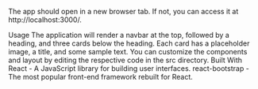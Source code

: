 The app should open in a new browser tab. If not, you can access it at http://localhost:3000/.

Usage
The application will render a navbar at the top, followed by a heading, and three cards below the heading.
Each card has a placeholder image, a title, and some sample text.
You can customize the components and layout by editing the respective code in the src directory.
Built With
React - A JavaScript library for building user interfaces.
react-bootstrap - The most popular front-end framework rebuilt for React.